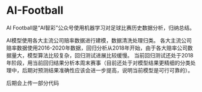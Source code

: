 # AI-Football
AI Football是“AI智彩”公众号使用机器学习对足球比赛历史数据分析，归纳总结。

AI模型使用各大主流公司赔率数据进行建模，数据清洗处理归类。 各大主流公司赔率数据使用2016-2020年数据，回归分析从2018年开始，由于各大赔率公司数据量大，模型算法比较复杂，回归测试进展比较缓慢。 当前回归测试还处于2018年阶段，用当前回归结果分析本周末赛事（目前还处于对模型结果更精细的分类处理中，后期对预测结果准确性应该会进一步提高，说明当前模型是可行可靠的）。

后期会上传一部分代码
